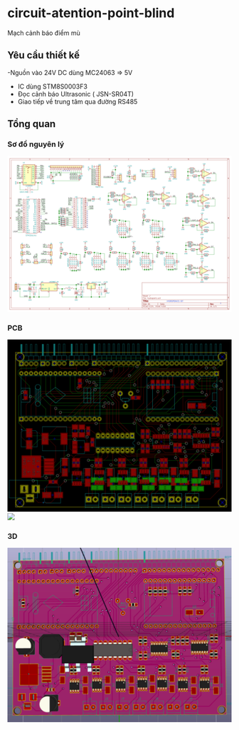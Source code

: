 # circuit-atention-point-blind
Mạch cảnh báo điểm mù
## Yêu cầu thiết kế
-Nguồn vào 24V DC dùng MC24063 => 5V
- IC dùng STM8S0003F3
- Đọc cảnh báo Ultrasonic ( JSN-SR04T)
- Giao tiếp về trung tâm qua đường RS485
## Tổng quan
### Sơ đồ nguyên lý
![](./assets/sch.PNG)
### PCB
![](./assets/pcb-B.PNG)
![](./assets/pcb-F.PNG)
### 3D
![](./assets/3D.PNG)
